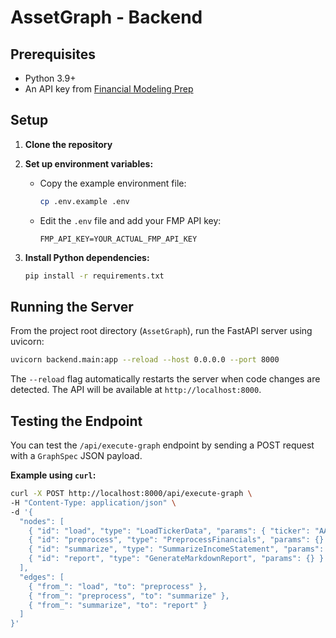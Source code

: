 # AssetGraph - Backend

## Prerequisites

- Python 3.9+
- An API key from [Financial Modeling Prep](https://site.financialmodelingprep.com/)

## Setup

1.  **Clone the repository**

2.  **Set up environment variables:**

    - Copy the example environment file:
      ```bash
      cp .env.example .env
      ```
    - Edit the `.env` file and add your FMP API key:
      ```
      FMP_API_KEY=YOUR_ACTUAL_FMP_API_KEY
      ```

3.  **Install Python dependencies:**

    ```bash
    pip install -r requirements.txt
    ```

## Running the Server

From the project root directory (`AssetGraph`), run the FastAPI server using uvicorn:

```bash
uvicorn backend.main:app --reload --host 0.0.0.0 --port 8000
```

The `--reload` flag automatically restarts the server when code changes are detected. The API will be available at `http://localhost:8000`.

## Testing the Endpoint

You can test the `/api/execute-graph` endpoint by sending a POST request with a `GraphSpec` JSON payload.

**Example using `curl`:**

```bash
curl -X POST http://localhost:8000/api/execute-graph \
-H "Content-Type: application/json" \
-d '{
  "nodes": [
    { "id": "load", "type": "LoadTickerData", "params": { "ticker": "AAPL" } },
    { "id": "preprocess", "type": "PreprocessFinancials", "params": {} },
    { "id": "summarize", "type": "SummarizeIncomeStatement", "params": {} },
    { "id": "report", "type": "GenerateMarkdownReport", "params": {} }
  ],
  "edges": [
    { "from_": "load", "to": "preprocess" },
    { "from_": "preprocess", "to": "summarize" },
    { "from_": "summarize", "to": "report" }
  ]
}'
```
